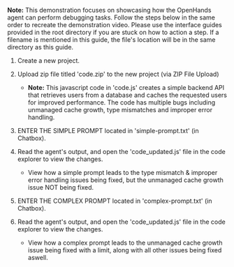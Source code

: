 **Note:**
This demonstration focuses on showcasing how the OpenHands agent can perform debugging tasks.
Follow the steps below in the same order to recreate the demonstration video.
Please use the interface guides provided in the root directory if you are stuck on how to action a step.
If a filename is mentioned in this guide, the file's location will be in the same directory as this guide.

1. Create a new project.

2. Upload zip file titled 'code.zip' to the new project (via ZIP File Upload)
    - **Note:** This javascript code in 'code.js' creates a simple backend API that retrieves users from a database and caches the requested users for improved performance. The code has multiple bugs including unmanaged cache growth, type mismatches and improper error handling.

3. ENTER THE SIMPLE PROMPT located in 'simple-prompt.txt' (in Chatbox).  

4. Read the agent's output, and open the 'code_updated.js' file in the code explorer to view the changes.
    - View how a simple prompt leads to the type mismatch & improper error handling issues being fixed, but the unmanaged cache growth issue NOT being fixed.

5. ENTER THE COMPLEX PROMPT located in 'complex-prompt.txt' (in Chatbox).

6. Read the agent's output, and open the 'code_updated.js' file in the code explorer to view the changes.
    - View how a complex prompt leads to the unmanaged cache growth issue being fixed with a limit, along with all other issues being fixed aswell.